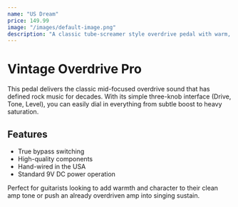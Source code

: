 ```yaml
---
name: "US Dream"
price: 149.99
image: "/images/default-image.png"
description: "A classic tube-screamer style overdrive pedal with warm, natural saturation perfect for blues and rock tones."
---
```


# Vintage Overdrive Pro

This pedal delivers the classic mid-focused overdrive sound that has defined rock music for decades. With its simple three-knob interface (Drive, Tone, Level), you can easily dial in everything from subtle boost to heavy saturation.

## Features
- True bypass switching
- High-quality components
- Hand-wired in the USA
- Standard 9V DC power operation

Perfect for guitarists looking to add warmth and character to their clean amp tone or push an already overdriven amp into singing sustain.
